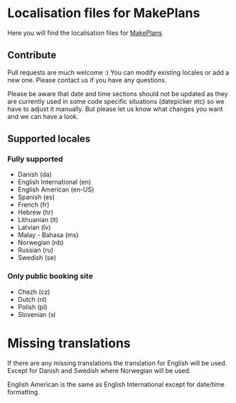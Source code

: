 # Localisation files for MakePlans

Here you will find the localisation files for [MakePlans](https://makeplans.com)

## Contribute

Pull requests are much welcome :) You can modify existing locales or add a new one. Please contact us if you have any questions.

Please be aware that date and time sections should not be updated as they are currently used in some code specific situations (datepicker etc) so we have to adjust it manually. But please let us know what changes you want and we can have a look.

## Supported locales

### Fully supported

* Danish (da)
* English International (en)
* English American (en-US)
* Spanish (es)
* French (fr)
* Hebrew (hr)
* Lithuanian (lt)
* Latvian (lv)
* Malay - Bahasa (ms)
* Norwegian (nb)
* Russian (ru)
* Swedish (se)

### Only public booking site

* Chezh (cz)
* Dutch (nl)
* Polish (pl)
* Slovenian (sl

# Missing translations

If there are any missing translations the translation for English will be used. Except for Danish and Swedish where Norwegian will be used.

English American is the same as English International except for date/time formatting.
